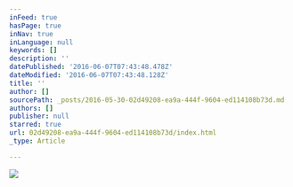 ```yaml
---
inFeed: true
hasPage: true
inNav: true
inLanguage: null
keywords: []
description: ''
datePublished: '2016-06-07T07:43:48.478Z'
dateModified: '2016-06-07T07:43:48.128Z'
title: ''
author: []
sourcePath: _posts/2016-05-30-02d49208-ea9a-444f-9604-ed114108b73d.md
authors: []
publisher: null
starred: true
url: 02d49208-ea9a-444f-9604-ed114108b73d/index.html
_type: Article

---
```

![](https://the-grid-user-content.s3-us-west-2.amazonaws.com/4b49311e-9013-41dd-a4c7-308aadb91599.gif)